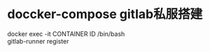 # doccker-compose gitlab私服搭建  
  
  
docker exec -it CONTAINER ID /bin/bash  
gitlab-runner register
